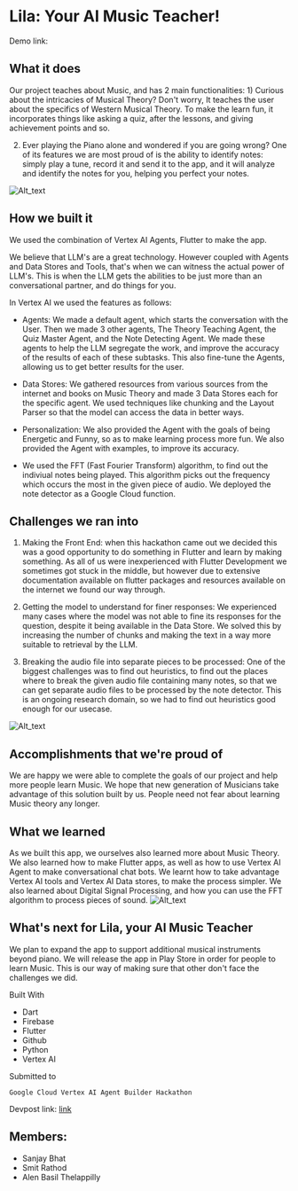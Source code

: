 # Lila: Your AI Music Teacher!

Demo link: [](https://www.youtube.com/watch?v=9XOOs6h54hQ)

## What it does

Our project teaches about Music, and has 2 main functionalities: 1) Curious about the intricacies of Musical Theory? Don't worry, It teaches the user about the specifics of Western Musical Theory. To make the learn fun, it incorporates things like asking a quiz, after the lessons, and giving achievement points and so.

2) Ever playing the Piano alone and wondered if you are going wrong? One of its features we are most proud of is the ability to identify notes: simply play a tune, record it and send it to the app, and it will analyze and identify the notes for you, helping you perfect your notes.

![Alt_text](https://raw.githubusercontent.com/sanjaybhat2004/AI_Music_Teacher/newest_branch/demo_images/homepage.png)

## How we built it

We used the combination of Vertex AI Agents, Flutter to make the app.

We believe that LLM's are a great technology. However coupled with Agents and Data Stores and Tools, that's when we can witness the actual power of LLM's. This is when the LLM gets the abilities to be just more than an conversational partner, and do things for you.

In Vertex AI we used the features as follows:

- Agents: We made a default agent, which starts the conversation with the User. Then we made 3 other agents, The Theory Teaching Agent, the Quiz Master Agent, and the Note Detecting Agent. We made these agents to help the LLM segregate the work, and improve the accuracy of the results of each of these subtasks. This also fine-tune the Agents, allowing us to get better results for the user.

- Data Stores: We gathered resources from various sources from the internet and books on Music Theory and made 3 Data Stores each for the specific agent. We used techniques like chunking and the Layout Parser so that the model can access the data in better ways.

- Personalization: We also provided the Agent with the goals of being Energetic and Funny, so as to make learning process more fun. We also provided the Agent with examples, to improve its accuracy.

- We used the FFT (Fast Fourier Transform) algorithm, to find out the indiviual notes being played. This algorithm picks out the frequency which occurs the most in the given piece of audio. We deployed the note detector as a Google Cloud function.

## Challenges we ran into

1) Making the Front End: when this hackathon came out we decided this was a good opportunity to do something in Flutter and learn by making something. As all of us were inexperienced with Flutter Development we sometimes got stuck in the middle, but however due to extensive documentation available on flutter packages and resources available on the internet we found our way through.

2) Getting the model to understand for finer responses: We experienced many cases where the model was not able to fine its responses for the question, despite it being available in the Data Store. We solved this by increasing the number of chunks and making the text in a way more suitable to retrieval by the LLM.

3) Breaking the audio file into separate pieces to be processed: One of the biggest challenges was to find out heuristics, to find out the places where to break the given audio file containing many notes, so that we can get separate audio files to be processed by the note detector. This is an ongoing research domain, so we had to find out heuristics good enough for our usecase.

![Alt_text](https://raw.githubusercontent.com/sanjaybhat2004/AI_Music_Teacher/newest_branch/demo_images/note_separation.png)

## Accomplishments that we're proud of

We are happy we were able to complete the goals of our project and help more people learn Music. We hope that new generation of Musicians take advantage of this solution built by us. People need not fear about learning Music theory any longer.

## What we learned

As we built this app, we ourselves also learned more about Music Theory. We also learned how to make Flutter apps, as well as how to use Vertex AI Agent to make conversational chat bots. We learnt how to take advantage Vertex AI tools and Vertex AI Data stores, to make the process simpler. We also learned about Digital Signal Processing, and how you can use the FFT algorithm to process pieces of sound.
![Alt_text](https://raw.githubusercontent.com/sanjaybhat2004/AI_Music_Teacher/newest_branch/demo_images/chatpage.png)

## What's next for Lila, your AI Music Teacher


We plan to expand the app to support additional musical instruments beyond piano. We will release the app in Play Store in order for people to learn Music. This is our way of making sure that other don't face the challenges we did.

Built With
- Dart
- Firebase
- Flutter
- Github
- Python
- Vertex AI

Submitted to

    Google Cloud Vertex AI Agent Builder Hackathon

Devpost link: [link](https://devpost.com/software/lila-your-ai-music-teacher)
    
## Members:
- Sanjay Bhat
- Smit Rathod
- Alen Basil Thelappilly

